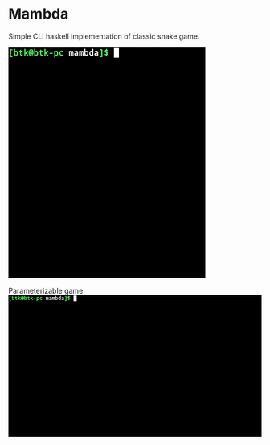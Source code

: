 # Mambda

Simple CLI haskell implementation of classic snake game.

![](img/game.gif)

Parameterizable game
![](img/fast-game.gif)
